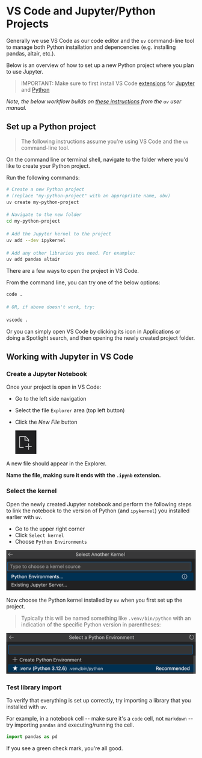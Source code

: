 
# VS Code and Jupyter/Python Projects

Generally we use VS Code as our code editor and the `uv` command-line tool to manage both Python installation and depencencies (e.g. installing pandas, altair, etc.).

Below is an overview of how to set up a new Python project where you plan to use Jupyter. 

> IMPORTANT: Make sure to first install VS Code [extensions](https://code.visualstudio.com/docs/editor/extension-marketplace) for [Jupyter](https://marketplace.visualstudio.com/items?itemName=ms-toolsai.jupyter) and [Python](https://marketplace.visualstudio.com/items?itemName=ms-python.python)

*Note, the below workflow builds on [these instructions](https://docs.astral.sh/uv/guides/integration/jupyter/#using-jupyter-from-vs-code) from the `uv` user manual.*

## Set up a Python project

> The following instructions assume you're using VS Code and the `uv` command-line tool.

On the command line or terminal shell, navigate to the folder where
you'd like to create your Python project.

Run the following commands:

```bash
# Create a new Python project
# (replace "my-python-project" with an appropriate name, obv)
uv create my-python-project

# Navigate to the new folder
cd my-python-project

# Add the Jupyter kernel to the project
uv add --dev ipykernel

# Add any other libraries you need. For example:
uv add pandas altair
```

There are a few ways to open the project in VS Code. 

From the command line, you can try one of the below options:

```bash
code .

# OR, if above doesn't work, try:

vscode .
```

Or you can simply open VS Code by clicking its icon in Applications or doing a Spotlight search, and then opening the newly created project folder.


## Working with Jupyter in VS Code


### Create a Jupyter Notebook

Once your project is open in VS Code:

- Go to the left side navigation
- Select the file `Explorer` area (top left button)
- Click the *New File* button

  ![vs code new file button](../../static/vscode_new_file_button.png)

A new file should appear in the Explorer.

**Name the file, making sure it ends with the `.ipynb` extension.**

### Select the kernel

Open the newly created Jupyter notebook and perform the following steps to link the notebook to the version of Python (and  `ipykernel`) you installed earlier with `uv`.

- Go to the upper right corner
- Click `Select kernel`
- Choose `Python Environments`

![VS Code select kernel](../../static/vscode_select_kernel_py_envs.png)

Now choose the Python kernel installed by `uv` when you first set up the project. 

> Typically this will be named something like `.venv/bin/python` with an indication of the specific Python version in parentheses:

![VS Code select Python kernel](../../static/vscode_select_kernel_uv_env.png)

### Test library import

To verify that everything is set up correctly, try importing a library that you installed with `uv`. 

For example, in a notebook cell -- make sure it's a `code` cell, not `markdown` -- try importing `pandas` and executing/running the cell.

```python
import pandas as pd
```

If you see a green check mark, you're all good.